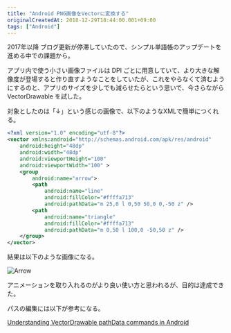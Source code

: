 ```yaml
---
title: "Android PNG画像をVectorに変換する"
originalCreatedAt: 2018-12-29T18:44:00.001+09:00
tags: ["Android"]
---
```

2017年以降 ブログ更新が停滞していたので、シンプル単語帳のアップデートを進める中での課題から。

アプリ内で使う小さい画像ファイルは DPI ごとに用意していて、より大きな解像度が登場すると作り直すようなことをしていたが、これをやらなくて済むようにするのと、アプリのサイズを少しでも減らせたらという思いで、今さらながら VectorDrawable を試した。
<!--more-->
対象としたのは「↓」という感じの画像で、以下のようなXMLで簡単につくれる。

```xml
<?xml version="1.0" encoding="utf-8"?>
<vector xmlns:android="http://schemas.android.com/apk/res/android"
    android:height="48dp"
    android:width="48dp"
    android:viewportHeight="100"
    android:viewportWidth="100" >
    <group
        android:name="arrow">
        <path
            android:name="line"
            android:fillColor="#ffffa713"
            android:pathData="m 25,0 l 0,50 50,0 0,-50 z" />
        <path
            android:name="triangle"
            android:fillColor="#ffffa713"
            android:pathData="m 0,50 l 100,0 -50,50 z" />
    </group>
</vector>
```

結果は以下のような画像になる。

![Arrow](/img/2018-12-android-pngvector_1.png)

アニメーションを取り入れるのがより良い使い方と思われるが、目的は達成できた。

パスの編集には以下が参考になる。

[Understanding VectorDrawable pathData commands in Android](https://medium.com/@ali.muzaffar/understanding-vectordrawable-pathdata-commands-in-android-d56a6054610e)
